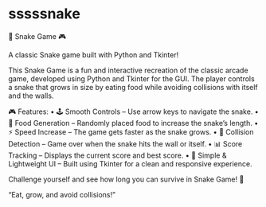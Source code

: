 # sssssnake


🐍 Snake Game 🎮

A classic Snake game built with Python and Tkinter!

This Snake Game is a fun and interactive recreation of the classic arcade game, developed using Python and Tkinter for the GUI. The player controls a snake that grows in size by eating food while avoiding collisions with itself and the walls.

🎮 Features:
	•	🕹 Smooth Controls – Use arrow keys to navigate the snake.
	•	🍎 Food Generation – Randomly placed food to increase the snake’s length.
	•	⚡ Speed Increase – The game gets faster as the snake grows.
	•	🚧 Collision Detection – Game over when the snake hits the wall or itself.
	•	📊 Score Tracking – Displays the current score and best score.
	•	🎨 Simple & Lightweight UI – Built using Tkinter for a clean and responsive experience.

Challenge yourself and see how long you can survive in Snake Game! 🐍

“Eat, grow, and avoid collisions!”
